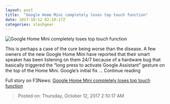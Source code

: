 ```yaml
---
layout: post
title:  "Google Home Mini completely loses top touch function"
date: 2017-10-12 02:10:17Z
categories: slashgear
---
```


![Google Home Mini completely loses top touch function](https://c.slashgear.com/wp-content/uploads/2017/10/google-home-mini-2.jpg)

This is perhaps a case of the cure being worse than the disease. A few owners of the new Google Home Mini have reported that their smart speaker has been listening on them 24/7 because of a hardware bug that basically triggered the “long press to activate Google Assistant” gesture on the top of the Home Mini. Google’s initial fix … Continue reading


Full story on F3News: [Google Home Mini completely loses top touch function](http://www.f3nws.com/n/BMCCYF)

> Posted on: Thursday, October 12, 2017 2:10:17 AM
